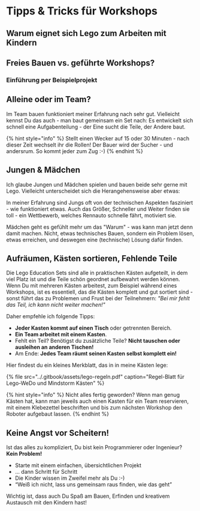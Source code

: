 # Tipps & Tricks für Workshops

## Warum eignet sich Lego zum Arbeiten mit Kindern



## Freies Bauen vs. geführte Workshops?

### Einführung per Beispielprojekt

## Alleine oder im Team?

Im Team bauen funktioniert meiner Erfahrung nach sehr gut. Vielleicht kennst Du das auch - man baut gemeinsam ein Set nach: Es entwickelt sich schnell eine Aufgabenteilung - der Eine sucht die Teile, der Andere baut. 

{% hint style="info" %}
Stellt einen Wecker auf 15 oder 30 Minuten - nach dieser Zeit wechselt ihr die Rollen! Der Bauer wird der Sucher - und andersrum. So kommt jeder zum Zug :-\)
{% endhint %}

## Jungen & Mädchen

Ich glaube Jungen und Mädchen spielen und bauen beide sehr gerne mit Lego. Vielleicht unterscheidet sich die Herangehensweise aber etwas: 

In meiner Erfahrung sind Jungs oft von der technischen Aspekten fasziniert - wie funktioniert etwas. Auch das Größer, Schneller und Weiter finden sie toll - ein Wettbewerb, welches Rennauto schnelle fährt, motiviert sie.

Mädchen geht es gefühlt mehr um das "Warum" - was kann man jetzt denn damit machen. Nicht, etwas technisches Bauen, sondern ein Problem lösen, etwas erreichen, und deswegen eine \(technische\) Lösung dafür finden. 

## Aufräumen, Kästen sortieren, Fehlende Teile

Die Lego Education Sets sind alle in praktischen Kästen aufgeteilt, in dem viel Platz ist und die Teile schön geordnet aufbewahrt werden können. Wenn Du mit mehreren Kästen arbeitest, zum Beispiel während eines Workshops, ist es essentiell, das die Kästen komplett und gut sortiert sind - sonst führt das zu Problemen und Frust bei der Teilnehmern: _"Bei mir fehlt das Teil, ich kann nicht weiter machen!"_

Daher empfehle ich folgende Tipps:

* **Jeder Kasten kommt auf einen Tisch** oder getrennten Bereich.
* **Ein Team arbeitet mit einem Kasten**.
* Fehlt ein Teil? Benötigst du zusätzliche Teile? **Nicht tauschen oder ausleihen an anderen Tischen!** 
* Am Ende: **Jedes Team räumt seinen Kasten selbst komplett ein!**

Hier findest du ein kleines Merkblatt, das in in meine Kästen lege:

{% file src="../.gitbook/assets/lego-regeln.pdf" caption="Regel-Blatt für Lego-WeDo und Mindstorm Kästen" %}

{% hint style="info" %}
Nicht alles fertig geworden? Wenn man genug Kästen hat, kann man jeweils auch einen Kasten für ein Team reservieren, mit einem Klebezettel beschriften und bis zum nächsten Workshop den Roboter aufgebaut lassen. 
{% endhint %}

## Keine Angst vor Scheitern! 

Ist das alles zu kompliziert, Du bist kein Programmierer oder Ingenieur? **Kein Problem!**

* Starte mit einem einfachen, übersichtlichen Projekt
* ... dann Schritt für Schritt 
* Die Kinder wissen im Zweifel mehr als Du :-\)
* “Weiß ich nicht, lass uns gemeinsam raus finden, wie das geht”

Wichtig ist, dass auch Du Spaß am Bauen, Erfinden und kreativem Austausch mit den Kindern hast!





